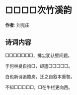 # □□□□次竹溪韵

**作者**: 刘克庄

## 诗词内容

□□□□□□□，拂尘犹认壁间题。

于何林叟自拾□，却遣□□□□□。

白也新诗追鲍庾，迁之自叙本重黎。

不知□□□□□，□在牛栏更向西。

